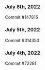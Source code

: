 ### July 8th, 2022

Commit #147815

### July 5th, 2022

Commit #314353


### July 4th, 2022

Commit #72281
